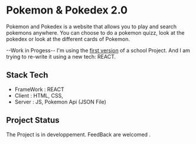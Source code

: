 # Pokemon & Pokedex 2.0 
Pokemon and Pokedex is a website that allows you to play and search pokemons anywhere. 
You can choose to do a pokemon quizz, look at the pokedex or look at the different cards of Pokemon. 

--Work in Progess--
I'm using the <a href='https://github.com/zoeleca/Pokedex-and-Pokemon'>first version</a> of a school Project. 
And I am trying to re-write it using a new tech: REACT. 

## Stack Tech 
- FrameWork : REACT
- Client : HTML, CSS,
- Server : JS, Pokemon Api (JSON File)

## Project Status
The Project is in developpement.
FeedBack are welcomed . 
